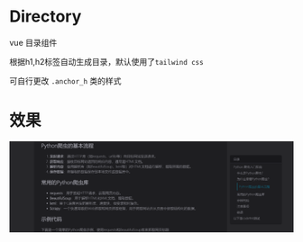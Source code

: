 # Directory
vue 目录组件

根据h1,h2标签自动生成目录，默认使用了`tailwind css`

可自行更改 `.anchor_h` 类的样式
# 效果

![ ](https://github.com/Empty-57/Directory/blob/main/4.png)
